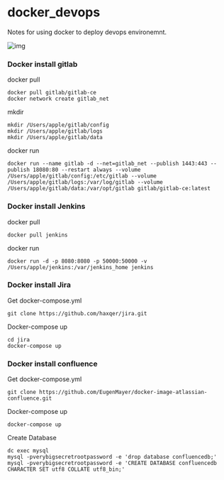 # docker_devops

Notes for using docker to deploy devops environemnt.

![img](https://img-blog.csdnimg.cn/20181114170553871.png?x-oss-process=image/watermark,type_ZmFuZ3poZW5naGVpdGk,shadow_10,text_aHR0cHM6Ly9ibG9nLmNzZG4ubmV0L2x5ZnF5cg==,size_16,color_FFFFFF,t_70)

### Docker install gitlab
docker pull
```shell
docker pull gitlab/gitlab-ce
docker network create gitlab_net
```
mkdir
```shell
mkdir /Users/apple/gitlab/config
mkdir /Users/apple/gitlab/logs
mkdir /Users/apple/gitlab/data
```
docker run
```shell
docker run --name gitlab -d --net=gitlab_net --publish 1443:443 --publish 18080:80 --restart always --volume /Users/apple/gitlab/config:/etc/gitlab --volume /Users/apple/gitlab/logs:/var/log/gitlab --volume /Users/apple/gitlab/data:/var/opt/gitlab gitlab/gitlab-ce:latest
```

### Docker install Jenkins 

docker pull
```
docker pull jenkins
```

docker run
```
docker run -d -p 8080:8080 -p 50000:50000 -v /Users/apple/jenkins:/var/jenkins_home jenkins
```

### Docker install Jira
Get docker-compose.yml

```
git clone https://github.com/haxqer/jira.git
```
Docker-compose up
```
cd jira 
docker-compose up
```

### Docker install confluence 

Get docker-compose.yml
```
git clone https://github.com/EugenMayer/docker-image-atlassian-confluence.git
```
Docker-compose up
```
docker-compose up
```
Create Database
```
dc exec mysql
mysql -pverybigsecretrootpassword -e 'drop database confluencedb;'
mysql -pverybigsecretrootpassword -e 'CREATE DATABASE confluencedb CHARACTER SET utf8 COLLATE utf8_bin;'
```
